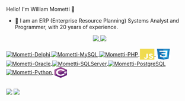 Hello! I'm William Mometti 👋

- 🔭 I am an ERP (Enterprise Resource Planning) Systems Analyst and Programmer, with 20 years of experience.

<div align="center">
  <a href="https://github.com/mometti">
  <img height="180em" src="https://github-readme-stats.vercel.app/api?username=mometti&show_icons=true&theme=algolia&include_all_commits=true&count_private=true"/>
  <img height="180em" src="https://github-readme-stats.vercel.app/api/top-langs/?username=mometti&layout=compact&langs_count=7&theme=algolia"/>
</div>

<div style="display: inline_block"><br>
  <img align="center" alt="Mometti-Delphi" height="50" width="50" src="https://d2ohlsp9gwqc7h.cloudfront.net/images/logos/delphi-logo-128.webp">
  <img align="center" alt="Mometti-MySQL" height="40" width="50" src="https://www.mysql.com/common/logos/logo-mysql-170x115.png">
  <img align="center" alt="Mometti-PHP" height="30" width="40" src="https://www.php.net/images/logos/new-php-logo.png">
  <img align="center" alt="Mometti-Js" height="30" width="40" src="https://raw.githubusercontent.com/devicons/devicon/master/icons/javascript/javascript-plain.svg">
  <img align="center" alt="Mometti-CSS" height="30" width="40" src="https://raw.githubusercontent.com/devicons/devicon/master/icons/css3/css3-original.svg">
  <img align="center" alt="Mometti-Oracle" height="30" width="40" src="https://superset.apache.org/img/databases/oraclelogo.png">
  <img align="center" alt="Mometti-SQLServer" height="35" width="45" src="https://cpl.thalesgroup.com/sites/default/files/inline-images/microsoft-sql_server.png">
  <img align="center" alt="Mometti-PostgreSQL" height="40" width="35" src="https://www.postgresql.org/media/img/about/press/elephant.png">
  <img align="center" alt="Mometti-Python" height="35" width="30" src="https://s3.dualstack.us-east-2.amazonaws.com/pythondotorg-assets/media/community/logos/python-logo-only.png">
  <img align="center" alt="Mometti-Csharp" height="30" width="40" src="https://raw.githubusercontent.com/devicons/devicon/master/icons/csharp/csharp-original.svg">
</div>
  
  ##

<div> 
 <a href="https://discord.com/mometti#5036" target="_blank"><img alt"mometti#5036" src="https://img.shields.io/badge/Discord-7289DA?style=for-the-badge&logo=discord&logoColor=white" target="_blank"></a> 
 <a href = "mailto:mometti@hotmail.com"><img src="https://img.shields.io/badge/-Hotmail-%23333?style=for-the-badge&logo=hotmail&logoColor=white" target="_blank"></a>
 
</div>
